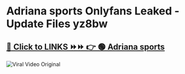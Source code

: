 
 # Adriana sports Onlyfans Leaked - Update Files yz8bw

## <h2><a href="https://clipsfans.com/Adriana_sports&ref=git">🔗 Click to LINKS ⏩⏩ 👉 🟢 Adriana sports </a></h2>

<a href="https://clipsfans.com/Adriana_sports&ref=git" rel="nofollow" data-target="animated-image.originalLink"><img src="https://i.ibb.co.com/xMMVF88/686577567.gif" alt="Viral Video Original" style="max-width: 100%; display: inline-block;" data-target="animated-image.originalImage"></a>

